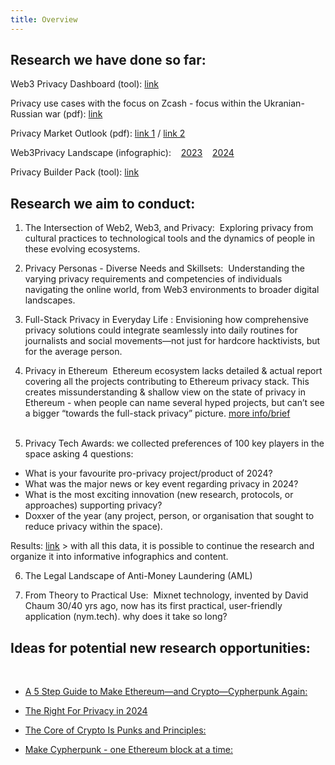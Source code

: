 ```yaml
---
title: Overview
---
```


## Research we have done so far: 

Web3 Privacy Dashboard (tool): [link](https://explorer.web3privacy.info/) 

Privacy use cases with the focus on Zcash - focus within the Ukranian-Russian war (pdf): 
[link](https://github.com/web3privacy/grants/blob/main/staticobjects/Privacy%20use%20cases%20with%20the%20focus%20on%20Zcash%20(privacy%20coins)_Siusko.pdf)

Privacy Market Outlook (pdf): 
[link 1](https://medium.com/@Svyazniy/privacy-market-outlook-in-web3-report-35a96c35b6ae)
/ [link 2](https://github.com/web3privacy/web3privacy/blob/main/Market%20overview/Privacy%20market%20outlook%20in%20Web3%20by%20Mykola%20Siusko%20(Jan%202023).pdf)    

Web3Privacy Landscape (infographic):   
[2023](https://github.com/web3privacy/research/blob/main/Privacy%20market/Infographics/Privacy%20x%20web3%20landscape%20(june%202024).png)   
[2024](https://github.com/web3privacy/research/blob/main/Privacy%20market/Infographics/Privacy%20x%20web3%20landscape%20map%20(November%202024).png) 

Privacy Builder Pack (tool): 
[link](https://absorbing-diagram-66b.notion.site/Privacy-Builder-Pack-2cae5f1e195c4970b4eb41a14d3f4bde)


## Research we aim to conduct:

1. The Intersection of Web2, Web3, and Privacy:
 Exploring privacy from cultural practices to technological tools and the dynamics of people in these evolving ecosystems. 

2. Privacy Personas - Diverse Needs and Skillsets: 
 Understanding the varying privacy requirements and competencies of individuals navigating the online world, from Web3 environments to broader digital landscapes. 

3. Full-Stack Privacy in Everyday Life :
Envisioning how comprehensive privacy solutions could integrate seamlessly into daily routines for journalists and social movements—not just for hardcore hacktivists, but for the average person. 

4. Privacy in Ethereum 
Ethereum ecosystem lacks detailed & actual report covering all the projects contributing to Ethereum privacy stack. This creates missunderstanding & shallow view on the state of privacy in Ethereum - when people can name several hyped projects, but can’t see a bigger “towards the full-stack privacy” picture. [more info/brief](https://docs.web3privacy.info/research/ethereum-privacy-ecosystem/)  
 
5. Privacy Tech Awards:
we collected preferences of 100 key players in the space asking 4 questions:  
- What is your favourite pro-privacy project/product of 2024?
- What was the major news or key event regarding privacy in 2024?
- What is the most exciting innovation (new research, protocols, or approaches) supporting privacy?
- Doxxer of the year (any project, person, or organisation that sought to reduce privacy within the space).

Results: [link](https://portal.fileverse.io/#/0xe141365f658ae828F4e46Edb1e66827eD10D6bE7/member?chainId=100) > with all this data, it is possible to continue the research and organize it into informative infographics and content.

6. The Legal Landscape of Anti-Money Laundering (AML)

7. From Theory to Practical Use:
 Mixnet technology, invented by David Chaum 30/40 yrs ago, now has its first practical, user-friendly application (nym.tech). why does it take so long? 

## Ideas for potential new research opportunities:
 
- [A 5 Step Guide to Make Ethereum—and Crypto—Cypherpunk Again:](https://mirror.xyz/0x0f1F3DAf416B74DB3DE55Eb4D7513a80F4841073/rLjHO6TzGQZ7rmg6-nKG0HNr8ovjJExhRxagqk--yis)

- [The Right For Privacy in 2024](https://youtu.be/OIiLJAvtgXU?si=YkNUianvWfzsq0ak=)

- [The Core of Crypto Is Punks and Principles:](https://medium.com/bankless-dao/the-core-of-crypto-is-punks-and-principles-5b4739a7065f) 

- [Make Cypherpunk - one Ethereum block at a time:](https://mirror.xyz/0x0f1F3DAf416B74DB3DE55Eb4D7513a80F4841073/u4ELDt0YkpCe272kD2f5kTThJsILg1pgaOeBsTSGV0I)  
